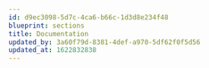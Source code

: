```yaml
---
id: d9ec3098-5d7c-4ca6-b66c-1d3d8e234f48
blueprint: sections
title: Documentation
updated_by: 3a60f79d-8381-4def-a970-5df62f0f5d56
updated_at: 1622832838
---
```

